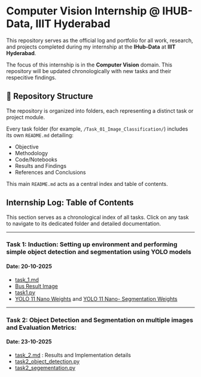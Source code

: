 # Computer Vision Internship @ IHUB-Data, IIIT Hyderabad

This repository serves as the official log and portfolio for all work, research, and projects completed during my internship at the **IHub-Data** at **IIIT Hyderabad**.

The focus of this internship is in the **Computer Vision** domain. This repository will be updated chronologically with new tasks and their respecitive findings.


## 📂 Repository Structure

The repository is organized into folders, each representing a distinct task or project module.

Every task folder (for example, `/Task_01_Image_Classification/`) includes its own `README.md` detailing:
- Objective  
- Methodology  
- Code/Notebooks  
- Results and Findings  
- References and Conclusions  

This main `README.md` acts as a central index and table of contents.

## Internship Log: Table of Contents

This section serves as a chronological index of all tasks. Click on any task to navigate to its dedicated folder and detailed documentation.

---

### Task 1: Induction: Setting up environment and performing simple object detection and segmentation using YOLO models
#### Date: 20-10-2025
- [task_1.md](task_1/task_1.md)
- [Bus Result Image](task_1/results_bus.jpg)
- [task1.py](task_1/task1.py)
- [YOLO 11 Nano Weights](task_1/yolo11n.pt) and [YOLO 11 Nano- Segmentation Weights](task_1/yolo11n-seg.pt)

---

### Task 2: Object Detection and Segmentation on multiple images and Evaluation Metrics:
#### Date: 23-10-2025
- [task_2.md](task_2/task_2.md) : Results and Implementation details
- [task2_object_detection.py](task_2/task2_object_detection.py)
- [task2_segementation.py]()





